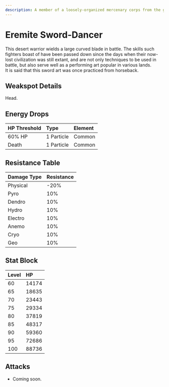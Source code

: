 ```yaml
---
description: A member of a loosely-organized mercenary corps from the golden desert sands. Will work for anyone as long as the pay is good.
---
```


# Eremite Sword-Dancer

This desert warrior wields a large curved blade in battle. The skills such fighters boast of have been passed down since the days when their now-lost civilization was still extant, and are not only techniques to be used in battle, but also serve well as a performing art popular in various lands.  
It is said that this sword art was once practiced from horseback.  

## Weakspot Details

Head.  

## Energy Drops

| HP Threshold | Type | Element |
| :--- | :--- | :--- |
| 60% HP | 1 Particle | Common | 
| Death | 1 Particle | Common |

## Resistance Table

| Damage Type | Resistance |
| :--- | :--- |
| Physical | -20% |
| Pyro | 10% |
| Dendro | 10% |
| Hydro | 10% |
| Electro | 10% |
| Anemo | 10% |
| Cryo | 10% |
| Geo | 10% |

## Stat Block

| Level | HP |
| :--- | :--- |
| 60 | 14174 |
| 65 | 18635 |
| 70 | 23443 |
| 75 | 29334 |
| 80 | 37819 |
| 85 | 48317 |
| 90 | 59360 |
| 95 | 72686 |
| 100 | 88736 |

## Attacks 

* Coming soon.
